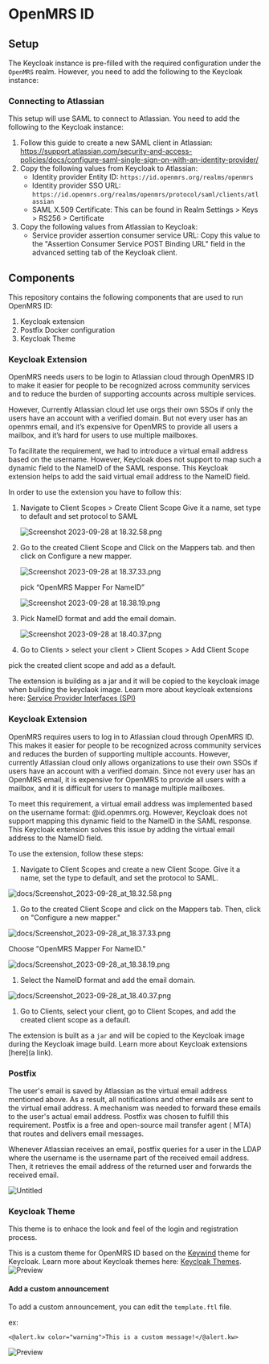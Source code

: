 # OpenMRS ID

## Setup

The Keycloak instance is pre-filled with the required configuration under the `OpenMRS` realm. However, you need to add the following to the Keycloak instance:

### Connecting to Atlassian

This setup will use SAML to connect to Atlassian. You need to add the following to the Keycloak instance:

1. Follow this guide to create a new SAML client in Atlassian: https://support.atlassian.com/security-and-access-policies/docs/configure-saml-single-sign-on-with-an-identity-provider/
2. Copy the following values from Keycloak to Atlassian:
   - Identity provider Entity ID: `https://id.openmrs.org/realms/openmrs`
   - Identity provider SSO URL: `https://id.openmrs.org/realms/openmrs/protocol/saml/clients/atlassian`
   - SAML X.509 Certificate: This can be found in Realm Settings > Keys > RS256 > Certificate
3. Copy the following values from Atlassian to Keycloak:
   - Service provider assertion consumer service URL: Copy this value to the "Assertion Consumer Service POST Binding URL" field in the advanced setting tab of the Keycloak client.

## Components

This repository contains the following components that are used to run OpenMRS ID:

1. Keycloak extension
2. Postfix Docker configuration
3. Keycloak Theme

### Keycloak Extension

OpenMRS needs users to be login to Atlassian cloud through OpenMRS ID to make it easier for people to be recognized
across community services and to reduce the burden of supporting accounts across multiple services.

However, Currently Atlassian cloud let use orgs their own SSOs if only the users have an account with a verified domain.
But not every user has an openmrs email, and it’s expensive for OpenMRS to provide all users a mailbox, and it’s hard
for users to use multiple mailboxes.

To facilitate the requirement, we had to introduce a virtual email address based on the username. However, Keycloak does
not support to map such a dynamic field to the NameID of the SAML response. This Keycloak extension helps to add the
said virtual email address to the NameID field.

In order to use the extension you have to follow this:

1. Navigate to Client Scopes > Create Client Scope
   Give it a name, set type to default and set protocol to SAML

   ![Screenshot 2023-09-28 at 18.32.58.png](docs/Screenshot_2023-09-28_at_18.32.58.png)

2. Go to the created Client Scope and Click on the Mappers tab. and then click on Configure a new mapper.

   ![Screenshot 2023-09-28 at 18.37.33.png](docs/Screenshot_2023-09-28_at_18.37.33.png)

   pick “OpenMRS Mapper For NameID”

   ![Screenshot 2023-09-28 at 18.38.19.png](docs/Screenshot_2023-09-28_at_18.38.19.png)

3. Pick NameID format and add the email domain.

   ![Screenshot 2023-09-28 at 18.40.37.png](docs/Screenshot_2023-09-28_at_18.40.37.png)

4. Go to Clients > select your client > Client Scopes > Add Client Scope

pick the created client scope and add as a default.

The extension is building as a jar and it will be copied to the keycloak image when building the keyclaok image. Learn
more about keycloak extensions
here: [Service Provider Interfaces (SPI)](https://www.keycloak.org/docs/latest/server_development/#_providers)

### Keycloak Extension

OpenMRS requires users to log in to Atlassian cloud through OpenMRS ID. This makes it easier for people to be recognized
across community services and reduces the burden of supporting multiple accounts. However, currently Atlassian cloud
only allows organizations to use their own SSOs if users have an account with a verified domain. Since not every user
has an OpenMRS email, it is expensive for OpenMRS to provide all users with a mailbox, and it is difficult for users to
manage multiple mailboxes.

To meet this requirement, a virtual email address was implemented based on the username format: <username>
@id.openmrs.org. However, Keycloak does not support mapping this dynamic field to the NameID in the SAML response. This
Keycloak extension solves this issue by adding the virtual email address to the NameID field.

To use the extension, follow these steps:

1. Navigate to Client Scopes and create a new Client Scope. Give it a name, set the type to default, and set the
   protocol to SAML.

![docs/Screenshot_2023-09-28_at_18.32.58.png](docs/Screenshot_2023-09-28_at_18.32.58.png)

1. Go to the created Client Scope and click on the Mappers tab. Then, click on "Configure a new mapper."

![docs/Screenshot_2023-09-28_at_18.37.33.png](docs/Screenshot_2023-09-28_at_18.37.33.png)

Choose "OpenMRS Mapper For NameID."

![docs/Screenshot_2023-09-28_at_18.38.19.png](docs/Screenshot_2023-09-28_at_18.38.19.png)

1. Select the NameID format and add the email domain.

![docs/Screenshot_2023-09-28_at_18.40.37.png](docs/Screenshot_2023-09-28_at_18.40.37.png)

1. Go to Clients, select your client, go to Client Scopes, and add the created client scope as a default.

The extension is built as a `jar` and will be copied to the Keycloak image during the Keycloak image build. Learn more
about Keycloak extensions [here](a link).

### Postfix

The user's email is saved by Atlassian as the virtual email address mentioned above. As a result, all notifications and
other emails are sent to the virtual email address. A mechanism was needed to forward these emails to the user's actual
email address. Postfix was chosen to fulfill this requirement. Postfix is a free and open-source mail transfer agent (
MTA) that routes and delivers email messages.

Whenever Atlassian receives an email, postfix queries for a user in the LDAP where the username is the username part of
the received email address. Then, it retrieves the email address of the returned user and forwards the received email.

![Untitled](docs/Untitled.png)

### Keycloak Theme

This theme is to enhace the look and feel of the login and registration process.

This is a custom theme for OpenMRS ID based on the [Keywind](https://github.com/lukin/keywind) theme for Keycloak. Learn
more about Keycloak themes here: [Keycloak Themes](https://www.keycloak.org/docs/latest/server_development/#_themes).
![Preview](docs/preview.jpeg)

#### **Add a custom announcement**

To add a custom announcement, you can edit the `template.ftl` file.

ex:

```
<@alert.kw color="warning">This is a custom message!</@alert.kw>
```

![Preview](docs/announcement.jpeg)
